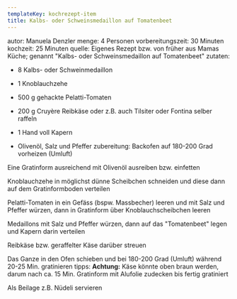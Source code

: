 ```yaml
---
templateKey: kochrezept-item
title: Kalbs- oder Schweinsmedaillon auf Tomatenbeet
---
```

autor: Manuela Denzler
menge: 4 Personen
vorbereitungszeit: 30 Minuten
kochzeit: 25 Minuten
quelle: Eigenes Rezept bzw. von früher aus Mamas Küche; genannt "Kalbs- oder
  Schweinsmedaillon auf Tomatenbeet"
zutaten:
  - 8 Kalbs- oder Schweinmedaillon<br>

  - 1 Knoblauchzehe<br>

  - 500 g gehackte Pelatti-Tomaten<br>

  - 200 g Cruyère Reibkäse oder z.B. auch Tilsiter oder Fontina selber raffeln<br>

  - 1 Hand voll Kapern<br>

  - Olivenöl, Salz und Pfeffer
zubereitung:
  Backofen auf 180-200 Grad vorheizen (Umluft)<br>

  Eine Gratinform ausreichend mit Olivenöl ausreiben bzw. einfetten<br>

  Knoblauchzehe in möglichst dünne Scheibchen schneiden und diese dann auf dem Gratinformboden verteilen<br>

  Pelatti-Tomaten in ein Gefäss (bspw. Massbecher) leeren und mit Salz und Pfeffer würzen, dann in Gratinform über Knoblauchscheibchen leeren<br>

  Medaillons mit Salz und Pfeffer würzen, dann auf das "Tomatenbeet" legen und Kapern darin verteilen<br>

  Reibkäse bzw. geraffelter Käse darüber streuen<br>

  Das Ganze in den Ofen schieben und bei 180-200 Grad (Umluft) während 20-25 Min. gratinieren
tipps:
  <b>Achtung:</b> Käse könnte oben braun werden, darum nach ca. 15 Min.
  Gratinform mit Alufolie zudecken bis fertig gratiniert<br>

  Als Beilage z.B. Nüdeli servieren
